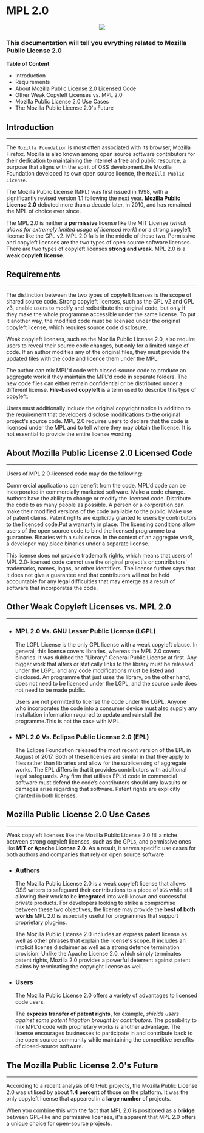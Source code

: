 # MPL 2.0
<p align="center">
  <img src="https://i.ytimg.com/vi/Twfi_npMbeY/maxresdefault.jpg">
</p>  

### This documentation will tell you evrything related to Mozilla Public License 2.0 

**Table of Content**

* Introduction
* Requirements
* About Mozilla Public License 2.0 Licensed Code
* Other Weak Copyleft Licenses vs. MPL 2.0
* Mozilla Public License 2.0 Use Cases
* The Mozilla Public License 2.0's Future

## Introduction
---
The `Mozilla Foundation` is most often associated with its browser, Mozilla Firefox. Mozilla is also known among open source software contributors for their dedication to maintaining the internet a free and public resource, a purpose that aligns with the spirit of OSS development.the Mozilla Foundation developed its own open source licence, the `Mozilla Public License`.

The Mozilla Public License (MPL) was first issued in 1998, with a significantly revised version 1.1 following the next year. **Mozilla Public License 2.0** debuted more than a decade later, in 2010, and has remained the MPL of choice ever since.

The MPL 2.0 is neither a **permissive** license like the MIT License (*which allows for extremely limited usage of licensed work*) nor a strong copyleft license like the GPL v2. MPL 2.0 falls in the middle of these two. Permissive and copyleft licenses are the two types of open source software licenses. There are two types of copyleft licenses **strong and weak**. MPL 2.0 is a **weak copyleft license**.

## Requirements
---
The distinction between the two types of copyleft licenses is the scope of shared source code. Strong copyleft licenses, such as the GPL v2 and GPL v3, enable users to modify and redistribute the original code, but only if they make the whole programme accessible under the same license. To put it another way, the modified code must be licensed under the original copyleft license, which requires source code disclosure.

Weak copyleft licenses, such as the Mozilla Public License 2.0, also require users to reveal their source code changes, but only for a limited range of code. If an author modifies any of the original files, they must provide the updated files with the code and licence them under the MPL.

The author can mix MPL'd code with closed-source code to produce an aggregate work if they maintain the MPL'd code in separate folders. The new code files can either remain confidential or be distributed under a different license. **File-based copyleft** is a term used to describe this type of copyleft.

Users must additionally include the original copyright notice in addition to the requirement that developers disclose modifications to the original project's source code. MPL 2.0 requires users to declare that the code is licensed under the MPL and to tell where they may obtain the license. It is not essential to provide the entire license wording.

## About Mozilla Public License 2.0 Licensed Code
---
Users of MPL 2.0-licensed code may do the following:

Commercial applications can benefit from the code. MPL'd code can be incorporated in commercially marketed software. Make a code change. Authors have the ability to change or modify the licensed code. Distribute the code to as many people as possible. A person or a corporation can make their modified versions of the code available to the public. Make use of patent claims. Patent rights are explicitly granted to users by contributors to the licenced code.Put a warranty in place. The licensing conditions allow users of the open source code to bind the licensed programme to a guarantee. Binaries with a sublicense. In the context of an aggregate work, a developer may place binaries under a separate license.

This license does not provide trademark rights, which means that users of MPL 2.0-licensed code cannot use the original project's or contributors' trademarks, names, logos, or other identifiers. The license further says that it does not give a guarantee and that contributors will not be held accountable for any legal difficulties that may emerge as a result of software that incorporates the code.

## Other Weak Copyleft Licenses vs. MPL 2.0
---
* ### MPL 2.0 Vs. GNU Lesser Public License (LGPL)

  The LGPL License is the only GPL license with a weak copyleft clause. In general, this license covers libraries, whereas the MPL 2.0 covers binaries. It was dubbed the "Library" General Public License at first. Any bigger work that alters or statically links to the library must be released under the LGPL, and any code modifications must be listed and disclosed. An programme that just uses the library, on the other hand, does not need to be licensed under the LGPL, and the source code does not need to be made public.
  
  Users are not permitted to license the code under the LGPL. Anyone who incorporates the code into a consumer device must also supply any installation information required to update and reinstall the programme.This is not the case with MPL.

* ### MPL 2.0 Vs. Eclipse Public License 2.0 (EPL)

  The Eclipse Foundation released the most recent version of the EPL in August of 2017. Both of these licenses are similar in that they apply to files rather than libraries and allow for the sublicensing of aggregate works. The EPL differs in that it provides contributors with additional legal safeguards. Any firm that utilises  EPL’d code in commercial software must defend the code’s contributors should any lawsuits or damages arise regarding that software. Patent rights are explicitly granted in both licenses.


## Mozilla Public License 2.0 Use Cases
---
Weak copyleft licenses like the Mozilla Public License 2.0 fill a niche between strong copyleft licenses, such as the GPLs, and permissive ones like **MIT or Apache License 2.0**. As a result, it serves specific use cases for both authors and companies that rely on open source software.

* ### Authors
  
  The Mozilla Public License 2.0 is a weak copyleft license that allows OSS writers to safeguard their contributions to a piece of `OSS` while still allowing their work to be **integrated** into well-known and successful private products. For developers looking to strike a compromise between these two objectives, the license may provide the **best of both worlds** MPL 2.0 is especially useful for programmes that support proprietary plug-ins.

  The Mozilla Public License 2.0 includes an express patent license as well as other phrases that explain the license's scope. It includes an implicit license disclaimer as well as a strong defence termination provision. Unlike the Apache License 2.0, which simply terminates patent rights, Mozilla 2.0 provides a powerful deterrent against patent claims by terminating the copyright license as well. 

* ### Users
  The Mozilla Public License 2.0 offers a variety of advantages to licensed code users.

  The **express transfer of patent rights**, for example, *shields users against some patent litigation brought by contributors*. The possibility to mix MPL'd code with proprietary works is another advantage. The license encourages businesses to participate in and contribute back to the open-source community while maintaining the competitive benefits of closed-source software.

## The Mozilla Public License 2.0's Future
---
According to a recent analysis of GitHub projects, the Mozilla Public License 2.0 was utilised by about **1.4 percent** of those on the platform. It was the only copyleft license that appeared in a **large number** of projects.

When you combine this with the fact that MPL 2.0 is positioned as a **bridge** between GPL-like and permissive licenses, it's apparent that MPL 2.0 offers a unique choice for open-source projects.










